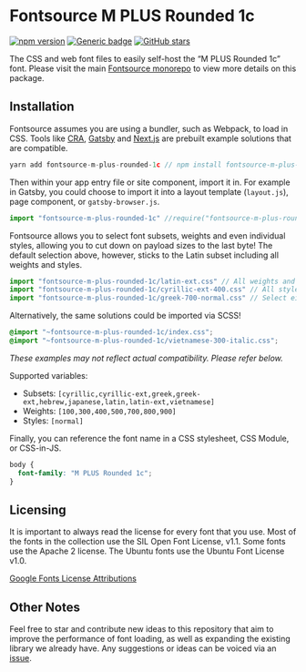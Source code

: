 # Fontsource M PLUS Rounded 1c
[![npm version](https://badge.fury.io/js/fontsource-m-plus-rounded-1c.svg)](https://github.com/DecliningLotus/fontsource) [![Generic badge](https://img.shields.io/badge/fontsource-passing-brightgreen)](https://github.com/DecliningLotus/fontsource) [![GitHub stars](https://img.shields.io/github/stars/DecliningLotus/fontsource.svg?style=social&label=Star)](https://GitHub.com/DecliningLotus/fontsource/stargazers/)

The CSS and web font files to easily self-host the “M PLUS Rounded 1c” font. Please visit the main [Fontsource monorepo](https://github.com/DecliningLotus/fontsource) to view more details on this package.

## Installation

Fontsource assumes you are using a bundler, such as Webpack, to load in CSS. Tools like [CRA](https://create-react-app.dev/), [Gatsby](https://www.gatsbyjs.org/) and [Next.js](https://nextjs.org/) are prebuilt example solutions that are compatible.

```javascript
yarn add fontsource-m-plus-rounded-1c // npm install fontsource-m-plus-rounded-1c
```

Then within your app entry file or site component, import it in. For example in Gatsby, you could choose to import it into a layout template (`layout.js`), page component, or `gatsby-browser.js`.

```javascript
import "fontsource-m-plus-rounded-1c" //require("fontsource-m-plus-rounded-1c")
```

Fontsource allows you to select font subsets, weights and even individual styles, allowing you to cut down on payload sizes to the last byte! The default selection above, however, sticks to the Latin subset including all weights and styles.

```javascript
import "fontsource-m-plus-rounded-1c/latin-ext.css" // All weights and styles included.
import "fontsource-m-plus-rounded-1c/cyrillic-ext-400.css" // All styles included.
import "fontsource-m-plus-rounded-1c/greek-700-normal.css" // Select either normal or italic.
```

Alternatively, the same solutions could be imported via SCSS!

```scss
@import "~fontsource-m-plus-rounded-1c/index.css";
@import "~fontsource-m-plus-rounded-1c/vietnamese-300-italic.css";
```

_These examples may not reflect actual compatibility. Please refer below._

Supported variables:
- Subsets: `[cyrillic,cyrillic-ext,greek,greek-ext,hebrew,japanese,latin,latin-ext,vietnamese]`
- Weights: `[100,300,400,500,700,800,900]`
- Styles: `[normal]`

Finally, you can reference the font name in a CSS stylesheet, CSS Module, or CSS-in-JS.

```css
body {
  font-family: "M PLUS Rounded 1c";
}
```

## Licensing 

It is important to always read the license for every font that you use.
Most of the fonts in the collection use the SIL Open Font License, v1.1. Some fonts use the Apache 2 license. The Ubuntu fonts use the Ubuntu Font License v1.0.

[Google Fonts License Attributions](https://fonts.google.com/attribution)

## Other Notes

Feel free to star and contribute new ideas to this repository that aim to improve the performance of font loading, as well as expanding the existing library we already have. Any suggestions or ideas can be voiced via an [issue](https://github.com/DecliningLotus/fontsource/issues).

